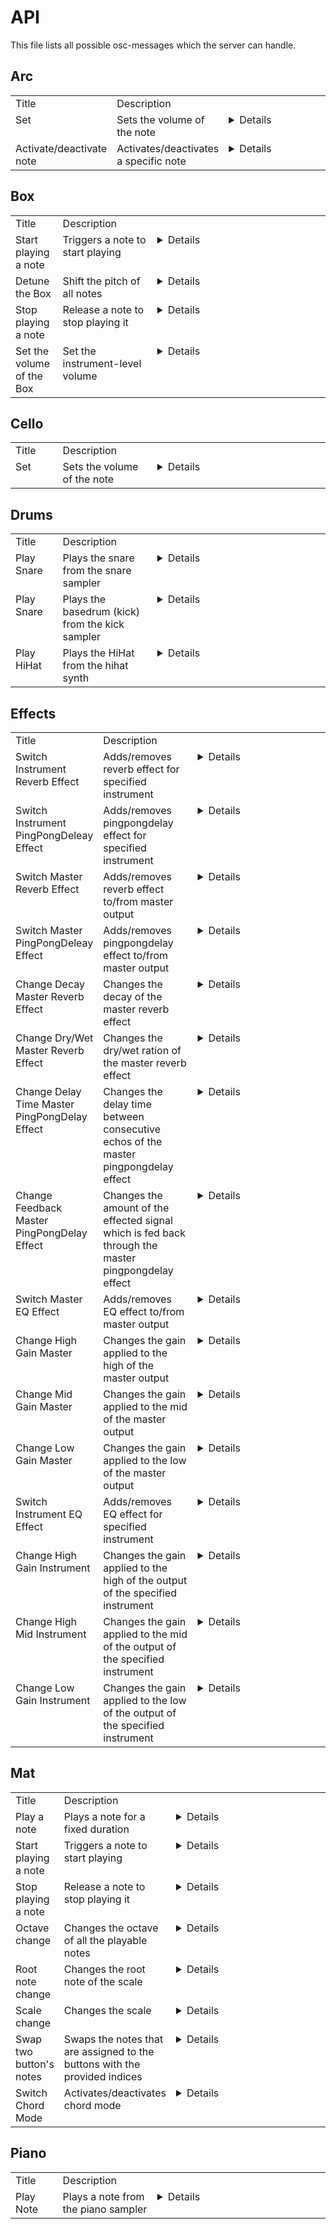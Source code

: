 # API

This file lists all possible osc-messages which the server can handle.

## Arc

<table style="width:100%;text-align:left;">
<tr style="vertical-align:top;">
<td style="width:15%">Title</td>
<td style="width:30%">Description</td>
<td></td>
</tr>
<tr style="vertical-align:top;">
<td>Set</td>
<td>Sets the volume of the note</td>
<td><details><p>

Path:
```
/arc/set
```
Arguments:
```
[
    { s,note },  // Expects a note as string
    { f,strength },  // Expects the strength in [0, 1] of the note as a float
]
```

</p></details></td>
</tr>
<tr style="vertical-align:top;">
<td>Activate/deactivate note</td>
<td>Activates/deactivates a specific note</td>
<td><details><p>

Path:
```
/arc/switch
```
Arguments:
```
[
    { s,note },  // Expects a note as string without octave at the end
    { i,state },  // Expects a boolean as integer
]
```

</p></details></td>
</tr>
</table>


## Box

<table style="width:100%;text-align:left;">
<tr style="vertical-align:top;">
<td style="width:15%">Title</td>
<td style="width:30%">Description</td>
<td></td>
</tr>
<tr style="vertical-align:top;">
<td>Start playing a note</td>
<td>Triggers a note to start playing</td>
<td><details><p>

Path:
```
/box/trigger
```
Arguments:
```
[
    { s,note },  // Expects a note as string
    { f,velocity },  // Expects the velocity [0,1] of the note as float
]
```

</p></details></td>
</tr>
<tr style="vertical-align:top;">
<td>Detune the Box</td>
<td>Shift the pitch of all notes</td>
<td><details><p>

Path:
```
/box/detune
```
Arguments:
```
[
    { i,cents },  // Expects the pitch-shift in cents as integer
]
```

</p></details></td>
</tr>
<tr style="vertical-align:top;">
<td>Stop playing a note</td>
<td>Release a note to stop playing it</td>
<td><details><p>

Path:
```
/box/release
```
Arguments:
```
[
    { s,note },  // Expects a note as string
]
```

</p></details></td>
</tr>
<tr style="vertical-align:top;">
<td>Set the volume of the Box</td>
<td>Set the instrument-level volume</td>
<td><details><p>

Path:
```
/box/setVolume
```
Arguments:
```
[
    { f,loudness },  // Expects the new loudness [0,1] as float
]
```

</p></details></td>
</tr>
</table>


## Cello

<table style="width:100%;text-align:left;">
<tr style="vertical-align:top;">
<td style="width:15%">Title</td>
<td style="width:30%">Description</td>
<td></td>
</tr>
<tr style="vertical-align:top;">
<td>Set</td>
<td>Sets the volume of the note</td>
<td><details><p>

Path:
```
/cello/set
```
Arguments:
```
[
    { s,note },  // Expects a note as string
    { f,velocity },  // Expects the strength in [0, 1] of the note as a float
]
```

</p></details></td>
</tr>
</table>


## Drums

<table style="width:100%;text-align:left;">
<tr style="vertical-align:top;">
<td style="width:15%">Title</td>
<td style="width:30%">Description</td>
<td></td>
</tr>
<tr style="vertical-align:top;">
<td>Play Snare</td>
<td>Plays the snare from the snare sampler</td>
<td><details><p>

Path:
```
/drums/snare/play
```
Arguments:
```
[
    { i,duration },  // Expects the duration of the snare note as string
    { i,velocity },  // Expects the velocity of the snare note as float
]
```

</p></details></td>
</tr>
<tr style="vertical-align:top;">
<td>Play Snare</td>
<td>Plays the basedrum (kick) from the kick sampler</td>
<td><details><p>

Path:
```
/drums/kick
```
Arguments:
```
[
    { i,duration },  // Expects the duration of the kick note as string
    { i,velocity },  // Expects the velocity of the kick note as float
]
```

</p></details></td>
</tr>
<tr style="vertical-align:top;">
<td>Play HiHat</td>
<td>Plays the HiHat from the hihat synth</td>
<td><details><p>

Path:
```
/drums/hihat
```
Arguments:
```
[
    { i,duration },  // Expects the duration of the hihat note as string
    { i,velocity },  // Expects the velocity of the hihat note as float
]
```

</p></details></td>
</tr>
</table>


## Effects

<table style="width:100%;text-align:left;">
<tr style="vertical-align:top;">
<td style="width:15%">Title</td>
<td style="width:30%">Description</td>
<td></td>
</tr>
<tr style="vertical-align:top;">
<td>Switch Instrument Reverb Effect</td>
<td>Adds/removes reverb effect for specified instrument</td>
<td><details><p>

Path:
```
/effect/instrument/reverb
```
Arguments:
```
[
    { s,name },  // Expects the name of the instrument as string
    { f,state },  // Expects 1 (on) or 0 (off) as float (boolean)
]
```

</p></details></td>
</tr>
<tr style="vertical-align:top;">
<td>Switch Instrument PingPongDeleay Effect</td>
<td>Adds/removes pingpongdelay effect for specified instrument</td>
<td><details><p>

Path:
```
/effect/instrument/pingpongdelay
```
Arguments:
```
[
    { s,name },  // Expects the name of the instrument as string
    { f,state },  // Expects 1 (on) or 0 (off) as float (boolean)
]
```

</p></details></td>
</tr>
<tr style="vertical-align:top;">
<td>Switch Master Reverb Effect</td>
<td>Adds/removes reverb effect to/from master output</td>
<td><details><p>

Path:
```
/effect/master/reverb
```
Arguments:
```
[
    { f,state },  // Expects 1 (on) or 0 (off) as float (boolean)
]
```

</p></details></td>
</tr>
<tr style="vertical-align:top;">
<td>Switch Master PingPongDeleay Effect</td>
<td>Adds/removes pingpongdelay effect to/from master output</td>
<td><details><p>

Path:
```
/effect/master/pingpongdelay
```
Arguments:
```
[
    { f,state },  // Expects 1 (on) or 0 (off) as float (boolean)
]
```

</p></details></td>
</tr>
<tr style="vertical-align:top;">
<td>Change Decay Master Reverb Effect</td>
<td>Changes the decay of the master reverb effect</td>
<td><details><p>

Path:
```
/effect/master/reverb/decay
```
Arguments:
```
[
    { f,seconds },  // Expects seconds (> 0) as float value
]
```

</p></details></td>
</tr>
<tr style="vertical-align:top;">
<td>Change Dry/Wet Master Reverb Effect</td>
<td>Changes the dry/wet ration of the master reverb effect</td>
<td><details><p>

Path:
```
/effect/master/reverb/wet
```
Arguments:
```
[
    { f,ratio },  // Expects the ratio for the wet signal as float value between [0,1]
]
```

</p></details></td>
</tr>
<tr style="vertical-align:top;">
<td>Change Delay Time Master PingPongDelay Effect</td>
<td>Changes the delay time between consecutive echos of the master pingpongdelay effect</td>
<td><details><p>

Path:
```
/effect/master/pingpongdelay/delay
```
Arguments:
```
[
    { f,delay },  // Expects the delay in seconds (> 0) as float value
]
```

</p></details></td>
</tr>
<tr style="vertical-align:top;">
<td>Change Feedback Master PingPongDelay Effect</td>
<td>Changes the amount of the effected signal which is fed back through the master pingpongdelay effect</td>
<td><details><p>

Path:
```
/effect/master/pingpongdelay/feedback
```
Arguments:
```
[
    { f,feedback },  // Expects a float value between [0,1]
]
```

</p></details></td>
</tr>
<tr style="vertical-align:top;">
<td>Switch Master EQ Effect</td>
<td>Adds/removes EQ effect to/from master output</td>
<td><details><p>

Path:
```
/effect/master/eq
```
Arguments:
```
[
    { f,state },  // Expects 1 (on) or 0 (off) as float (boolean)
]
```

</p></details></td>
</tr>
<tr style="vertical-align:top;">
<td>Change High Gain Master</td>
<td>Changes the gain applied to the high of the master output</td>
<td><details><p>

Path:
```
/effect/master/eq/high
```
Arguments:
```
[
    { f,decibel },  // Expects an integer between [-20,10]
]
```

</p></details></td>
</tr>
<tr style="vertical-align:top;">
<td>Change Mid Gain Master</td>
<td>Changes the gain applied to the mid of the master output</td>
<td><details><p>

Path:
```
/effect/master/eq/mid
```
Arguments:
```
[
    { f,decibel },  // Expects an integer between [-20,10]
]
```

</p></details></td>
</tr>
<tr style="vertical-align:top;">
<td>Change Low Gain Master</td>
<td>Changes the gain applied to the low of the master output</td>
<td><details><p>

Path:
```
/effect/master/eq/low
```
Arguments:
```
[
    { f,decibel },  // Expects an integer between [-20,10]
]
```

</p></details></td>
</tr>
<tr style="vertical-align:top;">
<td>Switch Instrument EQ Effect</td>
<td>Adds/removes EQ effect for specified instrument</td>
<td><details><p>

Path:
```
/effect/instrument/eq
```
Arguments:
```
[
    { s,name },  // Expects the name of the instrument as string
    { f,state },  // Expects 1 (on) or 0 (off) as float (boolean)
]
```

</p></details></td>
</tr>
<tr style="vertical-align:top;">
<td>Change High Gain Instrument</td>
<td>Changes the gain applied to the high of the output of the specified instrument</td>
<td><details><p>

Path:
```
/effect/instrument/eq/high
```
Arguments:
```
[
    { s,name },  // Expects the name of the instrument as string
    { f,decibel },  // Expects an integer between [-20,10]
]
```

</p></details></td>
</tr>
<tr style="vertical-align:top;">
<td>Change High Mid Instrument</td>
<td>Changes the gain applied to the mid of the output of the specified instrument</td>
<td><details><p>

Path:
```
/effect/instrument/eq/mid
```
Arguments:
```
[
    { s,name },  // Expects the name of the instrument as string
    { f,decibel },  // Expects an integer between [-20,10]
]
```

</p></details></td>
</tr>
<tr style="vertical-align:top;">
<td>Change Low Gain Instrument</td>
<td>Changes the gain applied to the low of the output of the specified instrument</td>
<td><details><p>

Path:
```
/effect/instrument/eq/low
```
Arguments:
```
[
    { s,name },  // Expects the name of the instrument as string
    { f,decibel },  // Expects an integer between [-20,10]
]
```

</p></details></td>
</tr>
</table>


## Mat

<table style="width:100%;text-align:left;">
<tr style="vertical-align:top;">
<td style="width:15%">Title</td>
<td style="width:30%">Description</td>
<td></td>
</tr>
<tr style="vertical-align:top;">
<td>Play a note</td>
<td>Plays a note for a fixed duration</td>
<td><details><p>

Path:
```
/mat/play
```
Arguments:
```
[
    { i,buttonIndex },  // Expects a button index as integer
    { f,velocity },  // Expects the velocity [0,1] of the note as float
]
```

</p></details></td>
</tr>
<tr style="vertical-align:top;">
<td>Start playing a note</td>
<td>Triggers a note to start playing</td>
<td><details><p>

Path:
```
/mat/trigger
```
Arguments:
```
[
    { i,index },  // Expects an index between 0 and 7 as integer
    { f,velocity },  // Expects the velocity [0,1] of the note as float
]
```

</p></details></td>
</tr>
<tr style="vertical-align:top;">
<td>Stop playing a note</td>
<td>Release a note to stop playing it</td>
<td><details><p>

Path:
```
/mat/release
```
Arguments:
```
[
    { i,index },  // Expects an index between 0 and 7 as integer
]
```

</p></details></td>
</tr>
<tr style="vertical-align:top;">
<td>Octave change</td>
<td>Changes the octave of all the playable notes</td>
<td><details><p>

Path:
```
/mat/change_octave
```
Arguments:
```
[
    { i,octave },  // Expects a octave as integer value between 1 and 5
]
```

</p></details></td>
</tr>
<tr style="vertical-align:top;">
<td>Root note change</td>
<td>Changes the root note of the scale</td>
<td><details><p>

Path:
```
/mat/change_root
```
Arguments:
```
[
    { s,note },  // Expects a note without octave (e.g. 'C' or 'Db') as string
]
```

</p></details></td>
</tr>
<tr style="vertical-align:top;">
<td>Scale change</td>
<td>Changes the scale</td>
<td><details><p>

Path:
```
/mat/change_scale
```
Arguments:
```
[
    { s,scale },  // Expects the scale as string (e.g. 'major' or 'minor')
]
```

</p></details></td>
</tr>
<tr style="vertical-align:top;">
<td>Swap two button's notes</td>
<td>Swaps the notes that are assigned to the buttons with the provided indices</td>
<td><details><p>

Path:
```
/mat/swap
```
Arguments:
```
[
    { i,buttonIndex },  // Expects a button index as integer
    { i,buttonIndex },  // Expects a button index as integer
]
```

</p></details></td>
</tr>
<tr style="vertical-align:top;">
<td>Switch Chord Mode</td>
<td>Activates/deactivates chord mode</td>
<td><details><p>

Path:
```
/mat/chords
```
Arguments:
```
[
    { i,state },  // Expects a boolean that expresses whether chords should be played or not
]
```

</p></details></td>
</tr>
</table>


## Piano

<table style="width:100%;text-align:left;">
<tr style="vertical-align:top;">
<td style="width:15%">Title</td>
<td style="width:30%">Description</td>
<td></td>
</tr>
<tr style="vertical-align:top;">
<td>Play Note</td>
<td>Plays a note from the piano sampler</td>
<td><details><p>

Path:
```
/piano/play_note
```
Arguments:
```
[
    { s,note },  // Expects a note as string
    { s,duration },  // Expects the duration of the note as string
    { f,velocity },  // Expects the velocity [0,1] of the note as float
]
```

</p></details></td>
</tr>
</table>



